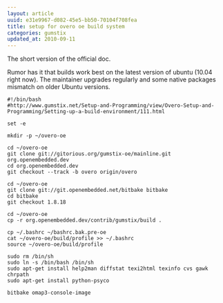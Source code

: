 ```yaml
---
layout: article
uuid: e31e9967-d082-45e5-bb50-70104f708fea
title: setup for overo oe build system
categories: gumstix
updated_at: 2010-09-11
---
```


The short version of the official doc.

Rumor has it that builds work best on the latest version of ubuntu (10.04 right now).
The maintainer upgrades regularly and some native packages mismatch on older Ubuntu versions.

    #!/bin/bash
    #http://www.gumstix.net/Setup-and-Programming/view/Overo-Setup-and-Programming/Setting-up-a-build-environment/111.html

    set -e 

    mkdir -p ~/overo-oe

    cd ~/overo-oe
    git clone git://gitorious.org/gumstix-oe/mainline.git org.openembedded.dev
    cd org.openembedded.dev
    git checkout --track -b overo origin/overo

    cd ~/overo-oe
    git clone git://git.openembedded.net/bitbake bitbake
    cd bitbake
    git checkout 1.8.18

    cd ~/overo-oe
    cp -r org.openembedded.dev/contrib/gumstix/build .

    cp ~/.bashrc ~/bashrc.bak.pre-oe
    cat ~/overo-oe/build/profile >> ~/.bashrc
    source ~/overo-oe/build/profile

    sudo rm /bin/sh
    sudo ln -s /bin/bash /bin/sh
    sudo apt-get install help2man diffstat texi2html texinfo cvs gawk chrpath
    sudo apt-get install python-psyco

    bitbake omap3-console-image
